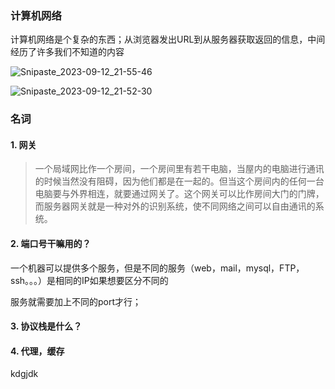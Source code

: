 ### 计算机网络

计算机网络是个复杂的东西；从浏览器发出URL到从服务器获取返回的信息，中间经历了许多我们不知道的内容

![Snipaste_2023-09-12_21-55-46](/Users/xieshuqiang/Documents/typora/网络是怎么连接的/imag/Snipaste_2023-09-12_21-55-46.png)



![Snipaste_2023-09-12_21-52-30](/Users/xieshuqiang/Documents/typora/网络是怎么连接的/imag/Snipaste_2023-09-12_21-52-30.png)

### 名词

#### 1. 网关

> 一个局域网比作一个房间，一个房间里有若干电脑，当屋内的电脑进行通讯的时候当然没有阻碍，因为他们都是在一起的。但当这个房间内的任何一台电脑要与外界相连，就要通过网关了。这个网关可以比作房间大门的门牌，而服务器网关就是一种对外的识别系统，使不同网络之间可以自由通讯的系统。

#### 2. 端口号干嘛用的？

一个机器可以提供多个服务，但是不同的服务（web，mail，mysql，FTP，ssh。。。）是相同的IP如果想要区分不同的

服务就需要加上不同的port才行；

#### 3. 协议栈是什么？

#### 4. 代理，缓存
kdgjdk

